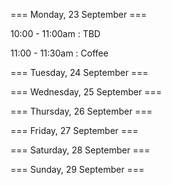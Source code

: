 === Monday, 23 September ===

10:00 - 11:00am : TBD

11:00 - 11:30am : Coffee


=== Tuesday, 24 September ===

=== Wednesday, 25 September ===

=== Thursday, 26 September ===

=== Friday, 27 September ===

=== Saturday, 28 September ===

=== Sunday, 29 September ===
